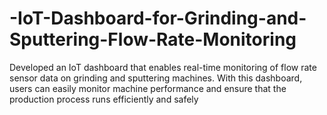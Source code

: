 # -IoT-Dashboard-for-Grinding-and-Sputtering-Flow-Rate-Monitoring
Developed an IoT dashboard that enables real-time monitoring of flow rate sensor data on grinding and sputtering machines. With this dashboard, users can easily monitor machine performance and ensure that the production process runs efficiently and safely
